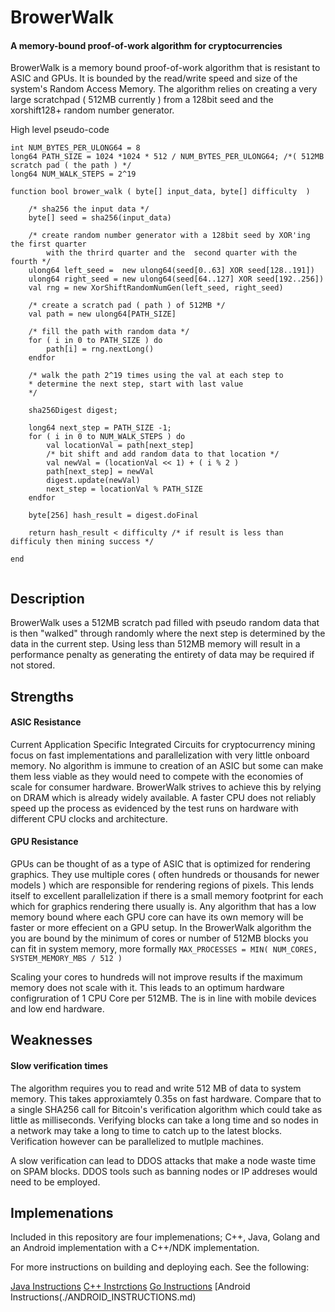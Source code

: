 # BrowerWalk
#### A memory-bound proof-of-work algorithm for cryptocurrencies

BrowerWalk is a memory bound proof-of-work algorithm that is resistant to ASIC and GPUs.  It is bounded by the read/write speed and size of the system's Random Access Memory.  The algorithm relies on creating a very large scratchpad ( 512MB currently ) from a 128bit seed and the xorshift128+ random number generator. 

High level pseudo-code

````
int NUM_BYTES_PER_ULONG64 = 8
long64 PATH_SIZE = 1024 *1024 * 512 / NUM_BYTES_PER_ULONG64; /*( 512MB scratch pad ( the path ) */
long64 NUM_WALK_STEPS = 2^19

function bool brower_walk ( byte[] input_data, byte[] difficulty  )

	/* sha256 the input data */
	byte[] seed = sha256(input_data)
	
	/* create random number generator with a 128bit seed by XOR'ing the first quarter 
	    with the thrird quarter and the  second quarter with the fourth */
	ulong64 left_seed =  new ulong64(seed[0..63] XOR seed[128..191])
	ulong64 right_seed = new ulong64(seed[64..127] XOR seed[192..256])
	val rng = new XorShiftRandomNumGen(left_seed, right_seed)
	
	/* create a scratch pad ( path ) of 512MB */
	val path = new ulong64[PATH_SIZE]
	
	/* fill the path with random data */
	for ( i in 0 to PATH_SIZE ) do
		path[i] = rng.nextLong()
	endfor
	
	/* walk the path 2^19 times using the val at each step to 
	* determine the next step, start with last value
	*/
	
	sha256Digest digest;
	
	long64 next_step = PATH_SIZE -1;
	for ( i in 0 to NUM_WALK_STEPS ) do
		val locationVal = path[next_step]
		/* bit shift and add random data to that location */
		val newVal = (locationVal << 1) + ( i % 2 )
		path[next_step] = newVal
		digest.update(newVal)
		next_step = locationVal % PATH_SIZE
	endfor
		
	byte[256] hash_result = digest.doFinal
	
	return hash_result < difficulty /* if result is less than difficuly then mining success */
	
end
		
````

## Description ##

BrowerWalk uses a 512MB scratch pad filled with pseudo random data that is then "walked" through randomly where the next step is determined by the data in the current step.  Using less than 512MB memory will result in a performance penalty as generating the entirety of data may be required if not stored. 

## Strengths ##


#### ASIC Resistance ####

Current Application Specific Integrated Circuits for cryptocurrency mining focus on fast implementations and parallelization with very little onboard memory.  No algorithm is immune to creation of an ASIC but some can make them less viable as they would need to compete with the economies of scale for consumer hardware.  BrowerWalk strives to achieve this by relying on DRAM which is already widely available.  A faster CPU does not reliably speed up the process as evidenced by the test runs on hardware with different CPU clocks and architecture.

#### GPU Resistance ####

GPUs can be thought of as a type of ASIC that is optimized for rendering graphics.  They use multiple cores ( often hundreds or thousands for newer models ) which are responsible for rendering regions of pixels.  This lends itself to excellent parallelization if there is a small memory footprint for each which for graphics rendering there usually is.  Any algorithm that has a low memory bound where each GPU core can have its own memory will be faster or more effecient on a GPU setup.  In the BrowerWalk algorithm the you are bound by the minimum of cores or number of 512MB blocks you can fit in system memory, more formally `MAX_PROCESSES = MIN( NUM_CORES, SYSTEM_MEMORY_MBS / 512 )`

Scaling your cores to hundreds will not improve results if the maximum memory does not scale with it.  This leads to an optimum hardware configruration of 1 CPU Core per 512MB.  The is in line with mobile devices and low end hardware.


## Weaknesses ##

#### Slow verification times

The algorithm requires you to read and write 512 MB of data to system memory.  This takes approxiamtely 0.35s on fast hardware.  Compare that to a single SHA256 call for Bitcoin's verification algorithm which could take as little as milliseconds.  Verifying blocks can take a long time and so nodes in a network may take a long to time to catch up to the latest blocks.  Verification however can be parallelized to mutlple machines.  

A slow verification can lead to DDOS attacks that make a node waste time on SPAM blocks.  DDOS tools such as banning nodes or IP addreses would need to be employed.

## Implemenations 

Included in this repository are four implemenations; C++, Java, Golang and an Android implementation with a C++/NDK implementation.  

For more instructions on building and deploying each.  See the following:

[Java Instructions](./JAVA_INSTRUCTIONS.md) 
[C++ Instrctions](./CPP_INSTRUCTIONS.md)
[Go Instructions](./GO_INTRUCTIONS.md)
[Android Instructions(./ANDROID_INSTRUCTIONS.md)



